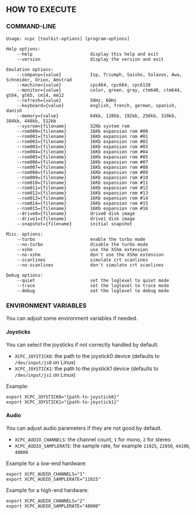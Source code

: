 ## HOW TO EXECUTE

### COMMAND-LINE

```
Usage: xcpc [toolkit-options] [program-options]

Help options:
    --help                      display this help and exit
    --version                   display the version and exit

Emulation options:
    --company={value}           Isp, Triumph, Saisho, Solavox, Awa, Schneider, Orion, Amstrad
    --machine={value}           cpc464, cpc664, cpc6128
    --monitor={value}           color, green, gray, ctm640, ctm644, gt64, gt65, cm14, mm12
    --refresh={value}           50Hz, 60Hz
    --keyboard={value}          english, french, german, spanish, danish
    --memory={value}            64kb, 128kb, 192kb, 256kb, 320kb, 384kb, 448kb, 512kb
    --sysrom={filename}         32Kb system rom
    --rom000={filename}         16Kb expansion rom #00
    --rom001={filename}         16Kb expansion rom #01
    --rom002={filename}         16Kb expansion rom #02
    --rom003={filename}         16Kb expansion rom #03
    --rom004={filename}         16Kb expansion rom #04
    --rom005={filename}         16Kb expansion rom #05
    --rom006={filename}         16Kb expansion rom #07
    --rom007={filename}         16Kb expansion rom #08
    --rom008={filename}         16Kb expansion rom #09
    --rom009={filename}         16Kb expansion rom #10
    --rom010={filename}         16Kb expansion rom #11
    --rom011={filename}         16Kb expansion rom #12
    --rom012={filename}         16Kb expansion rom #13
    --rom013={filename}         16Kb expansion rom #14
    --rom014={filename}         16Kb expansion rom #15
    --rom015={filename}         16Kb expansion rom #16
    --drive0={filename}         drive0 disk image
    --drive1={filename}         drive1 disk image
    --snapshot={filename}       initial snapshot

Misc. options:
    --turbo                     enable the turbo mode
    --no-turbo                  disable the turbo mode
    --xshm                      use the XShm extension
    --no-xshm                   don't use the XShm extension
    --scanlines                 simulate crt scanlines
    --no-scanlines              don't simulate crt scanlines

Debug options:
    --quiet                     set the loglevel to quiet mode
    --trace                     set the loglevel to trace mode
    --debug                     set the loglevel to debug mode

```

### ENVIRONMENT VARIABLES

You can adjust some environment variables if needed.

#### Joysticks

You can select the joysticks if not correctly handled by default.

  - `XCPC_JOYSTICK0`: the path to the joystick0 device (defaults to `/dev/input/js0` on Linux)
  - `XCPC_JOYSTICK1`: the path to the joystick1 device (defaults to `/dev/input/js1` on Linux)

Example:

```
export XCPC_JOYSTICK0="{path-to-joystick0}"
export XCPC_JOYSTICK1="{path-to-joystick1}"
```

#### Audio

You can adjust audio parameters if they are not good by default.

  - `XCPC_AUDIO_CHANNELS`: the channel count, `1` for mono, `2` for stereo
  - `XCPC_AUDIO_SAMPLERATE`: the sample rate, for example `11025`, `22050`, `44100`, `48000`

Example for a low-end hardware:

```
export XCPC_AUDIO_CHANNELS="1"
export XCPC_AUDIO_SAMPLERATE="11025"
```

Example for a high-end hardware:

```
export XCPC_AUDIO_CHANNELS="2"
export XCPC_AUDIO_SAMPLERATE="48000"
```

